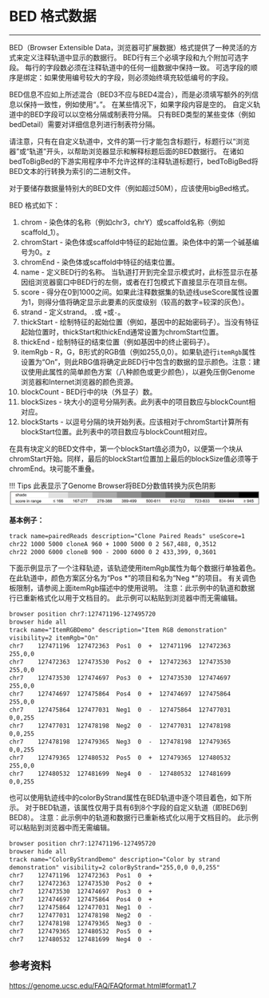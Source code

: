 # BED 格式数据

---
BED（Browser Extensible Data，浏览器可扩展数据）格式提供了一种灵活的方式来定义注释轨道中显示的数据行。 BED行有三个必填字段和九个附加可选字段。 每行的字段数必须在注释轨道中的任何一组数据中保持一致。 可选字段的顺序是绑定：如果使用编号较大的字段，则必须始终填充较低编号的字段。


BED信息不应如上所述混合（BED3不应与BED4混合），而是必须填写额外的列信息以保持一致性，例如使用“。”。 在某些情况下，如果字段内容是空的。 自定义轨道中的BED字段可以以空格分隔或制表符分隔。 只有BED类型的某些变体（例如bedDetail）需要对详细信息列进行制表符分隔。

请注意，只有在自定义轨道中，文件的第一行才能包含标题行，标题行以“浏览器”或“轨道”开头，以帮助浏览器显示和解释标题后面的BED数据行。 在诸如bedToBigBed的下游实用程序中不允许这样的注释轨道标题行，bedToBigBed将BED文本的行转换为索引的二进制文件。

对于要储存数据量特别大的BED文件（例如超过50M），应该使用bigBed格式。

BED 格式如下：

1. chrom - 染色体的名称（例如chr3，chrY）或scaffold名称（例如scaffold_1）。
2. chromStart - 染色体或scaffold中特征的起始位置。染色体中的第一个碱基编号为0。z
3. chromEnd  - 染色体或scaffold中特征的结束位置。
4. name  - 定义BED行的名称。 当轨道打开到完全显示模式时，此标签显示在基因组浏览器窗口中BED行的左侧，或者在打包模式下直接显示在项目左侧。
5. score  - 得分在0到1000之间。如果此注释数据集的轨迹线useScore属性设置为1，则得分值将确定显示此要素的灰度级别（较高的数字=较深的灰色）。
6. strand  - 定义strand。`.`或 `+`或`-`。
7. thickStart  - 绘制特征的起始位置（例如，基因中的起始密码子）。当没有特征起始位置时，thickStart和thickEnd通常设置为chromStart位置。
8. thickEnd  - 绘制特征的结束位置（例如基因中的终止密码子）。
9. itemRgb  -  R，G，B形式的RGB值（例如255,0,0）。如果轨迹行`itemRgb`属性设置为“On”，则此RBG值将确定此BED行中包含的数据的显示颜色。注意：建议使用此属性的简单颜色方案（八种颜色或更少颜色），以避免压倒Genome浏览器和Internet浏览器的颜色资源。
10. blockCount  -  BED行中的块（外显子）数。
11. blockSizes  - 块大小的逗号分隔列表。此列表中的项目数应与blockCount相对应。
12. blockStarts  -  以逗号分隔的块开始列表。应该相对于chromStart计算所有blockStart位置。此列表中的项目数应与blockCount相对应。

在具有块定义的BED文件中，第一个blockStart值必须为0，以便第一个块从chromStart开始。同样，最后的blockStart位置加上最后的blockSize值必须等于chromEnd。块可能不重叠。

!!! Tips
    此表显示了Genome Browser将BED分数值转换为灰色阴影
    ![shade](../../assets/images/C03/11/shade.png)

**基本例子：**

```
track name=pairedReads description="Clone Paired Reads" useScore=1
chr22 1000 5000 cloneA 960 + 1000 5000 0 2 567,488, 0,3512
chr22 2000 6000 cloneB 900 - 2000 6000 0 2 433,399, 0,3601
```

下面示例显示了一个注释轨迹，该轨迹使用itemRgb属性为每个数据行单独着色。 在此轨道中，颜色方案区分名为“Pos \*”的项目和名为“Neg \*”的项目。 有关调色板限制，请参阅上面itemRgb描述中的使用说明。 注意：此示例中的轨道和数据行已重新格式化以用于文档目的。 此示例可以粘贴到浏览器中而无需编辑。

```
browser position chr7:127471196-127495720
browser hide all
track name="ItemRGBDemo" description="Item RGB demonstration" visibility=2 itemRgb="On"
chr7    127471196  127472363  Pos1  0  +  127471196  127472363  255,0,0
chr7    127472363  127473530  Pos2  0  +  127472363  127473530  255,0,0
chr7    127473530  127474697  Pos3  0  +  127473530  127474697  255,0,0
chr7    127474697  127475864  Pos4  0  +  127474697  127475864  255,0,0
chr7    127475864  127477031  Neg1  0  -  127475864  127477031  0,0,255
chr7    127477031  127478198  Neg2  0  -  127477031  127478198  0,0,255
chr7    127478198  127479365  Neg3  0  -  127478198  127479365  0,0,255
chr7    127479365  127480532  Pos5  0  +  127479365  127480532  255,0,0
chr7    127480532  127481699  Neg4  0  -  127480532  127481699  0,0,255
```

也可以使用轨迹线中的colorByStrand属性在BED轨道中逐个项目着色，如下所示。 对于BED轨道，该属性仅用于具有6到8个字段的自定义轨道（即BED6到BED8）。 注意：此示例中的轨道和数据行已重新格式化以用于文档目的。 此示例可以粘贴到浏览器中而无需编辑。

```
browser position chr7:127471196-127495720
browser hide all
track name="ColorByStrandDemo" description="Color by strand demonstration" visibility=2 colorByStrand="255,0,0 0,0,255"
chr7    127471196  127472363  Pos1  0  +
chr7    127472363  127473530  Pos2  0  +
chr7    127473530  127474697  Pos3  0  +
chr7    127474697  127475864  Pos4  0  +
chr7    127475864  127477031  Neg1  0  -
chr7    127477031  127478198  Neg2  0  -
chr7    127478198  127479365  Neg3  0  -
chr7    127479365  127480532  Pos5  0  +
chr7    127480532  127481699  Neg4  0  -
```

## 参考资料

https://genome.ucsc.edu/FAQ/FAQformat.html#format1.7
